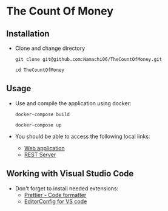 # The Count Of Money

## Installation
* Clone and change directory
    ```
    git clone git@github.com:Namachi06/TheCountOfMoney.git

    cd TheCountOfMoney
    ```

## Usage

* Use and compile the application using docker:
    ```
    docker-compose build

    docker-compose up
    ```

* You should be able to access the following local links:
    * [Web application](http://localhost:3000 "Web App")
    * [REST Server](http://localhost:5000 "REST Server API")

## Working with Visual Studio Code

* Don't forget to install needed extensions:
    * [Prettier - Code formatter](https://marketplace.visualstudio.com/items?itemName=esbenp.prettier-vscode)
    * [EditorConfig for VS code](https://marketplace.visualstudio.com/items?itemName=EditorConfig.EditorConfig)
